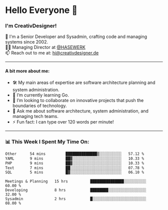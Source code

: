 # Hello Everyone 👋

### I'm CreativDesigner!

🔭 I'm a Senior Developer and Sysadmin, crafting code and managing systems since 2002.  
👨‍💼 Managing Director at [@HASEWERK](https://github.com/HASEWERK)  
📫 Reach out to me at: [hi@creativdesigner.de](mailto:hi@creativdesigner.de)  

---

#### A bit more about me:

- 🛠 My main areas of expertise are software architecture planning and system administration.
- 🌱 I’m currently learning Go.
- 👯 I’m looking to collaborate on innovative projects that push the boundaries of technology.
- 💬 Ask me about software architecture, system administration, and managing tech teams.
- ⚡ Fun fact: I can type over 120 words per minute!  

---

### 📊 **This Week I Spent My Time On:**

<!--START_SECTION:waka-->

```txt
Other      54 mins         ██████████████▒░░░░░░░░░░   57.12 %
YAML       9 mins          ██▓░░░░░░░░░░░░░░░░░░░░░░   10.33 %
PHP        9 mins          ██▓░░░░░░░░░░░░░░░░░░░░░░   10.33 %
Text       7 mins          ██░░░░░░░░░░░░░░░░░░░░░░░   07.78 %
SQL        5 mins          █▓░░░░░░░░░░░░░░░░░░░░░░░   06.10 %
```

<!--END_SECTION:waka-->

```text
Meetings & Planning   15 hrs          ███████████████░░░░░░░░░░   60.00 % 
Developing            8 hrs           ████████░░░░░░░░░░░░░░░░░   32.00 % 
Sysadmin              2 hrs           █░░░░░░░░░░░░░░░░░░░░░░░░   08.00 %

